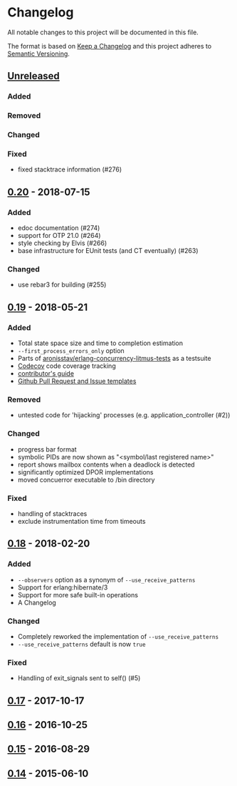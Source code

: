 # Changelog

All notable changes to this project will be documented in this file.

The format is based on [Keep a Changelog](http://keepachangelog.com/en/1.0.0/)
and this project adheres to [Semantic Versioning](http://semver.org/spec/v2.0.0.html).


## [Unreleased](https://github.com/parapluu/Concuerror/tree/master)

### Added

### Removed

### Changed

### Fixed
- fixed stacktrace information (#276)

## [0.20](https://github.com/parapluu/Concuerror/releases/tag/0.20) - 2018-07-15

### Added
- edoc documentation (#274)
- support for OTP 21.0 (#264)
- style checking by Elvis (#266)
- base infrastructure for EUnit tests (and CT eventually) (#263)

### Changed
- use rebar3 for building (#255)


## [0.19](https://github.com/parapluu/Concuerror/releases/tag/0.19) - 2018-05-21

### Added
- Total state space size and time to completion estimation
- `--first_process_errors_only` option
- Parts of [aronisstav/erlang-concurrency-litmus-tests](https://github.com/aronisstav/erlang-concurrency-litmus-tests) as a testsuite
- [Codecov](https://codecov.io/github/parapluu/Concuerror) code coverage tracking
- [contributor's guide](./CONTRIBUTING.md)
- [Github Pull Request and Issue templates](./.github/)

### Removed
- untested code for 'hijacking' processes (e.g. application_controller (#2))

### Changed
- progress bar format
- symbolic PIDs are now shown as "<symbol/last registered name>"
- report shows mailbox contents when a deadlock is detected
- significantly optimized DPOR implementations
- moved concuerror executable to /bin directory

### Fixed
- handling of stacktraces
- exclude instrumentation time from timeouts


## [0.18](https://github.com/parapluu/Concuerror/releases/tag/0.18) - 2018-02-20

### Added
- `--observers` option as a synonym of `--use_receive_patterns`
- Support for erlang:hibernate/3
- Support for more safe built-in operations
- A Changelog

### Changed
- Completely reworked the implementation of `--use_receive_patterns`
- `--use_receive_patterns` default is now `true`

### Fixed
- Handling of exit_signals sent to self() (#5)


## [0.17](https://github.com/parapluu/Concuerror/releases/tag/0.17) - 2017-10-17


## [0.16](https://github.com/parapluu/Concuerror/releases/tag/0.16) - 2016-10-25


## [0.15](https://github.com/parapluu/Concuerror/releases/tag/0.15) - 2016-08-29


## [0.14](https://github.com/parapluu/Concuerror/releases/tag/0.14) - 2015-06-10
